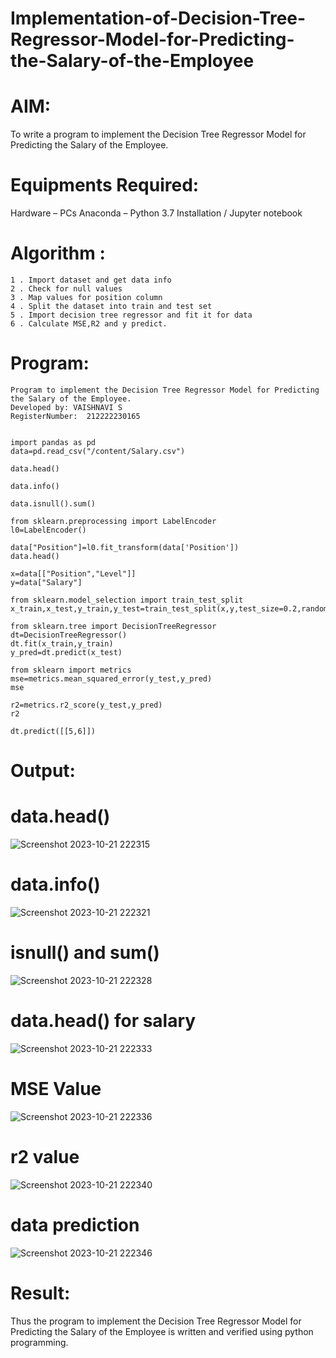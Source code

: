 # Implementation-of-Decision-Tree-Regressor-Model-for-Predicting-the-Salary-of-the-Employee
# AIM:
To write a program to implement the Decision Tree Regressor Model for Predicting the Salary of the Employee.

# Equipments Required:
Hardware – PCs
Anaconda – Python 3.7 Installation / Jupyter notebook
# Algorithm :
```
1 . Import dataset and get data info
2 . Check for null values
3 . Map values for position column
4 . Split the dataset into train and test set
5 . Import decision tree regressor and fit it for data
6 . Calculate MSE,R2 and y predict.
```
# Program:
```
Program to implement the Decision Tree Regressor Model for Predicting the Salary of the Employee.
Developed by: VAISHNAVI S
RegisterNumber:  212222230165
```
```

import pandas as pd
data=pd.read_csv("/content/Salary.csv")

data.head()

data.info()

data.isnull().sum()

from sklearn.preprocessing import LabelEncoder
l0=LabelEncoder()

data["Position"]=l0.fit_transform(data['Position'])
data.head()

x=data[["Position","Level"]]
y=data["Salary"]

from sklearn.model_selection import train_test_split
x_train,x_test,y_train,y_test=train_test_split(x,y,test_size=0.2,random_state=2)

from sklearn.tree import DecisionTreeRegressor
dt=DecisionTreeRegressor()
dt.fit(x_train,y_train)
y_pred=dt.predict(x_test)

from sklearn import metrics
mse=metrics.mean_squared_error(y_test,y_pred)
mse

r2=metrics.r2_score(y_test,y_pred)
r2

dt.predict([[5,6]])
```
# Output:
# data.head()
![Screenshot 2023-10-21 222315](https://github.com/Vaishnavi-saravanan/Implementation-of-Decision-Tree-Regressor-Model-for-Predicting-the-Salary-of-the-Employee/assets/118541897/bd6cf209-b8d7-453a-a8cd-d4b4829ac568)

# data.info()
![Screenshot 2023-10-21 222321](https://github.com/Vaishnavi-saravanan/Implementation-of-Decision-Tree-Regressor-Model-for-Predicting-the-Salary-of-the-Employee/assets/118541897/c7f7b4d0-9962-4307-b181-6b50a6a845ca)


# isnull() and sum()

![Screenshot 2023-10-21 222328](https://github.com/Vaishnavi-saravanan/Implementation-of-Decision-Tree-Regressor-Model-for-Predicting-the-Salary-of-the-Employee/assets/118541897/cc9fc2d4-e77c-49b0-a64b-4f0e298b841b)

# data.head() for salary
![Screenshot 2023-10-21 222333](https://github.com/Vaishnavi-saravanan/Implementation-of-Decision-Tree-Regressor-Model-for-Predicting-the-Salary-of-the-Employee/assets/118541897/ef410f5b-d4be-43aa-a65e-5c0e2083eb03)


# MSE Value

![Screenshot 2023-10-21 222336](https://github.com/Vaishnavi-saravanan/Implementation-of-Decision-Tree-Regressor-Model-for-Predicting-the-Salary-of-the-Employee/assets/118541897/7383dc75-4323-4d6d-9415-cd188348e420)

# r2 value

![Screenshot 2023-10-21 222340](https://github.com/Vaishnavi-saravanan/Implementation-of-Decision-Tree-Regressor-Model-for-Predicting-the-Salary-of-the-Employee/assets/118541897/836935da-d917-47de-bc91-b76b59ba2ce1)

# data prediction
![Screenshot 2023-10-21 222346](https://github.com/Vaishnavi-saravanan/Implementation-of-Decision-Tree-Regressor-Model-for-Predicting-the-Salary-of-the-Employee/assets/118541897/4ce1880f-7d97-4315-9e72-f0df408de0e5)


# Result:
Thus the program to implement the Decision Tree Regressor Model for Predicting the Salary of the Employee is written and verified using python programming.
